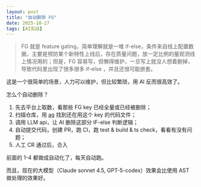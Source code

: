 ```yaml
---
layout: post
title: "自动删除 FG"
date: 2025-10-27
tags: [AI实战]
---
```

> FG 就是 feature gating，简单理解就是一堆 if-else，条件来自线上配置数据，主要是预防某个新特性上线后，存在质量问题，放一定比例的量观测线上情况用的；但是，FG 容易写，但懒得维护，一旦写上就没人想着删掉，导致代码里出现了很多很多 if-else ，并且还很可能嵌套。

这是一个很简单的场景，人力可以维护，但比较繁琐，用 AI 反而很高效了。

怎么个自动删除？

1. 先去平台上取数，看那些 FG key 已经全量或已经被删除；
2. 扫描仓库，用 [ag](https://github.com/ggreer/the_silver_searcher) 找到还在用这个 key 的代码文件；
3. 调用 LLM api，让 AI 删除这部分 IF-else 判断逻辑；
4. 自动提交代码，创建 PR，跑 CI，跑 test & build & ts check，看看有没有问题；
5. 人工 CR 通过后，合入

前面的 1-4 都做成自动化了，每天自动跑。

而且，现在的大模型（Claude sonnet 4.5, GPT-5-codex）效果会比使用 AST 做处理的效果好。


